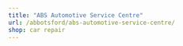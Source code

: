 ```yaml
---
title: "ABS Automotive Service Centre"
url: /abbotsford/abs-automotive-service-centre/
shop: car repair
---
```

